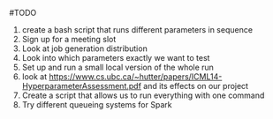 #TODO

1. create a bash script that runs different parameters in sequence
2. Sign up for a meeting slot
3. Look at job generation distribution
4. Look into which parameters exactly we want to test
5. Set up and run a small local version of the whole run
6. look at https://www.cs.ubc.ca/~hutter/papers/ICML14-HyperparameterAssessment.pdf and its effects on our project
7. Create a script that allows us to run everything with one command
8. Try different queueing systems for Spark
